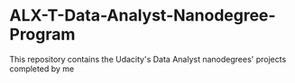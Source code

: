 # ALX-T-Data-Analyst-Nanodegree-Program
This repository contains the Udacity's Data Analyst nanodegrees' projects completed by me
